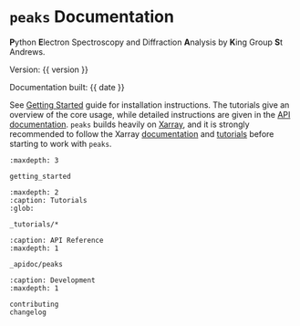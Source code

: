 # `peaks` Documentation

**P**ython **E**lectron Spectroscopy and Diffraction **A**nalysis by **K**ing Group **S**t Andrews.

Version: {{ version }}

Documentation built: {{ date }}

See [Getting Started](#getting_started) guide for installation instructions. The tutorials give an overview of the core usage, while detailed instructions are given in the [API documentation](_apidoc/peaks). `peaks` builds heavily on [Xarray](https://xarray.dev), and it is strongly recommended to follow the Xarray [documentation](https://docs.xarray.dev/en/stable/) and [tutorials](https://tutorial.xarray.dev/intro.html) before starting to work with `peaks`.  

```{toctree}
:maxdepth: 3

getting_started
```

```{toctree}
:maxdepth: 2
:caption: Tutorials
:glob:

_tutorials/*
```

```{toctree}
:caption: API Reference
:maxdepth: 1

_apidoc/peaks
```

```{toctree}
:caption: Development
:maxdepth: 1

contributing
changelog
```
